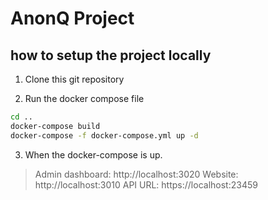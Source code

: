 # AnonQ Project


## how to setup the project locally

1. Clone this git repository

2. Run the docker compose file
```bash
cd ..
docker-compose build
docker-compose -f docker-compose.yml up -d
```

3. When the docker-compose is up.

>Admin dashboard: http://localhost:3020
>Website: http://localhost:3010
>API URL: https://localhost:23459




